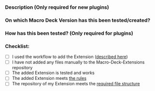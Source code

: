 <!--- Please fill out the following template -->

### Description (Only required for new plugins)
<!--- Describe what your Extension does -->

### On which Macro Deck Version has this been tested/created?
<!--- On which version of Macro Deck have you created and tested this extension? -->

### How has this been tested? (Only required for plugins)
<!--- Please describe in detail how you tested your changes -->

### Checklist:
<!--- Go over all the following points, and put an `x` in all the boxes that apply. -->
<!--- If you're unsure about any of these, don't hesitate to ask. We're here to help! -->
- [ ] I used the workflow to add the Extension ([described here](https://github.com/Macro-Deck-org/Macro-Deck-Extensions#add-your-extension-to-the-extension-store))
- [ ] I have not added any files manually to the Macro-Deck-Extensions repository
- [ ] The added Extension is tested and works
- [ ] The added Extension meets [the rules](https://github.com/Macro-Deck-org/Macro-Deck-Extensions#rules)
- [ ] The repository of my Extension meets the [required file structure](https://github.com/Macro-Deck-org/Macro-Deck-Extensions#repository-root-file-structure)
